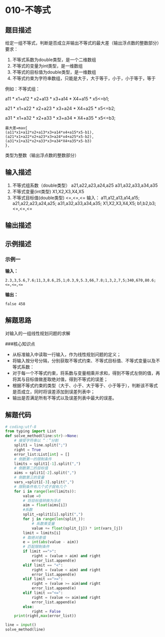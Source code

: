# 010-不等式

## 题目描述

给定一组不等式，判断是否成立并输出不等式的最大差（输出浮点数的整数部分）
要求：

1. 不等式系数为double类型，是一个二维数组
2. 不等式的变量为int类型，是一维数组
3. 不等式的目标值为double类型，是一维数组
4. 不等式约束为字符串数组，只能是大于，大于等于，小于，小于等于，等于

例如：不等式组： 

a11 * x1+a12 * x2+a13 * x3+a14 * X4+a15 * x5<=b1; 

a21 * x1+a22 * x2+a23 * x3+a24 * X4+a25 * x5<=b2; 

a31 * x1+a32 * x2+a33 * x3+a34 * X4+a35 * x5<=b3;

```
最大差=max{
(a11*x1+a12*x2+a13*x3+a14*x4+a15*x5-b1),
(a21*x1+a22*x2+a23*x3+a24*x4+a25*x5-b2),
(a31*x1+a32*x2+a33*x3+a34*X4+a35*x5-b3)
},
```

类型为整数（输出浮点数的整数部分）

## 输入描述

1. 不等式组系数（double类型）
   a21,a22,a23,a24,a25
   a31,a32,a33,a34,a35
2. 不等式变量(int类型)
   X1,X2,X3,X4,X5
3. 不等式目标值(double类型)
   <=,<=,<=
   输入：
   a11,a12,a13,a14,a15;
   a21,a22,a23,a24,a25; 
   a31,a32,a33,a34,a35; 
   X1,X2,X3,X4,X5; 
   b1,b2,b3; 
   <=,<=,<=

## 输出描述

## 示例描述

### 示例一

**输入：**
```
2.3,3,5.6,7.6;11,3,8.6,25,1;0.3,9,5.3,66,7.8;1,3,2,7,5;340,670,80.6;<=,<=,<=
```

**输出：**
```
false 458
```

## 解题思路

对输入的一组线性规划问题的求解

###核心知识点

* 从标准输入中读取一行输入，作为线性规划问题的定义；
* 将输入按分号分隔，分别获取不等式约束、不等式目标值、不等式变量以及不等式系数：
* 对于每一个不等式约束，将系数与变量相乘并求和，得到不等式左侧的值，再将其与目标值做差取绝对值，得到不等式的误差；
* 根据不等式约束的类型（大于、小于、大于等于、小于等于），判断该不等式是否成立，同时将误差添加到误差列表中；
* 输出是否满足所有不等式以及误差列表中最大的误差。

## 解题代码

```python
# coding:utf-8
from typing import List
def solve_method(line:str)->None:
    # 接受字符串以 “：”分割
    split1 = line.split(";")
    right = True
    error_list:List[int] = []
    # 倒数第一的限制条件
    limits = split1[-1].split(",")
    # 倒数第二的目标值
    aims = split1[-2].split(",")
    # 倒数第三的变量
    vars_=split1[-3].split(",")
    # 限制条件有几个式子就有几个
    for i in range(len(limits)):
        value =0
        # 将目标值转换为浮点
        aim = float(aims[i])
        #系数
        split_=split1[i].split(",")
        for j in range(len(split_)):
            # 系数乘变量
            value += float(split_[j]) * int(vars_[j])
        limit = limits[i]
        # 取绝对差值
        e = int(abs(value - aim))
        # 匹配限制条件
        if limit ==">":
            right = (value > aim) and right
            error_list.append(e)
        elif limit == "<":
            right = (value < aim) and right
            error_list.append(e)
        elif limit ==">=":
            right = (value >= aim)and right
            error_list.append(e)
        elif limit =="<=":
            right = (value <= aim)and right
            error_list.append(e)
        else:
            right = False
    print(right,max(error_list))

line = input()
solve_method(line)
```

